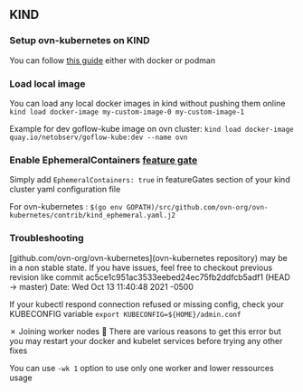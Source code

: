 ## KIND

### Setup ovn-kubernetes on KIND

You can follow [this guide](https://github.com/ovn-org/ovn-kubernetes/blob/master/docs/kind.md#ovn-kubernetes-kind-setup) either with docker or podman

### Load local image
You can load any local docker images in kind without pushing them online
`kind load docker-image my-custom-image-0 my-custom-image-1`

Example for dev goflow-kube image on ovn cluster:
`kind load docker-image quay.io/netobserv/goflow-kube:dev --name ovn`

### Enable EphemeralContainers [feature gate](https://kind.sigs.k8s.io/docs/user/configuration/#feature-gates)
Simply add `EphemeralContainers: true` in featureGates section of your kind cluster yaml configuration file

For ovn-kubernetes : `$(go env GOPATH)/src/github.com/ovn-org/ovn-kubernetes/contrib/kind_ephemeral.yaml.j2` 

### Troubleshooting
[github.com/ovn-org/ovn-kubernetes](ovn-kubernetes repository) may be in a non stable state. If you have issues, feel free to checkout previous revision like
commit ac5ce1c951ac3533eebed24ec75fb2ddfcb5adf1 (HEAD -> master)
Date:   Wed Oct 13 11:40:48 2021 -0500

If your kubectl respond connection refused or missing config, check your KUBECONFIG variable 
`export KUBECONFIG=${HOME}/admin.conf`

✗ Joining worker nodes :tractor:
There are various reasons to get this error but you may restart your docker and kubelet services before trying any other fixes

You can use `-wk 1` option to use only one worker and lower ressources usage
